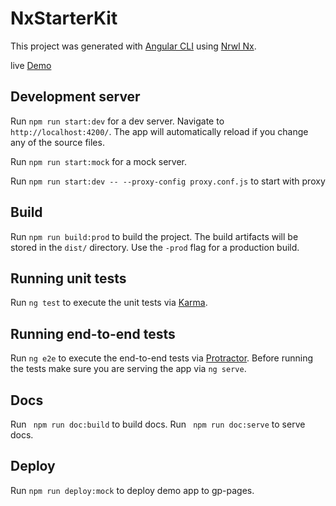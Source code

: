 # NxStarterKit

This project was generated with [Angular CLI](https://github.com/angular/angular-cli) using [Nrwl Nx](https://nrwl.io/nx).

live [Demo](https://xmlking.github.io/nx-starter-kit/index.html)

## Development server

Run `npm run start:dev` for a dev server. Navigate to `http://localhost:4200/`. The app will automatically reload if you change any of the source files.

Run `npm run start:mock` for a mock server.

Run `npm run start:dev -- --proxy-config proxy.conf.js` to start with proxy
 
## Build

Run `npm run build:prod` to build the project. The build artifacts will be stored in the `dist/` directory. Use the `-prod` flag for a production build.

## Running unit tests

Run `ng test` to execute the unit tests via [Karma](https://karma-runner.github.io).

## Running end-to-end tests

Run `ng e2e` to execute the end-to-end tests via [Protractor](http://www.protractortest.org/).
Before running the tests make sure you are serving the app via `ng serve`.

## Docs

Run ` npm run doc:build` to build docs.
Run ` npm run doc:serve` to serve docs.

## Deploy

Run `npm run deploy:mock` to deploy demo app to gp-pages.
